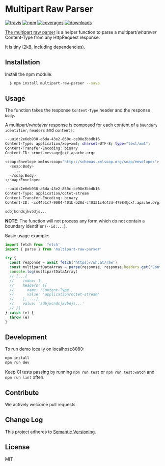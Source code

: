 # Multipart Raw Parser
[![travis][travis-image]][travis-url] [![npm][npm-image]][npm-url] [![coverages][coverage-image]][coverage-url] [![downloads][downloads-image]][downloads-url]

[travis-image]: https://travis-ci.org/Wing-eu/multipart-raw-parser.svg?branch=master
[travis-url]: https://travis-ci.org/Wing-eu/multipart-raw-parser
[npm-image]: https://badge.fury.io/js/multipart-raw-parser.svg
[npm-url]: https://badge.fury.io/js/multipart-raw-parser
[downloads-image]: https://img.shields.io/npm/dm/multipart-raw-parser.svg
[downloads-url]: https://npmjs.org/package/multipart-raw-parser
[coverage-image]: https://coveralls.io/repos/github/Wing-eu/multipart-raw-parser/badge.svg?branch=master
[coverage-url]: https://coveralls.io/github/Wing-eu/multipart-raw-parser?branch=master


[The multipart raw parser](https://github.com/Wing-eu/multipart-raw-parser) is a helper function to parse a multipart/*whatever* Content-Type from any HttpRequest response.

It is tiny (2kB, including dependencies).

## Installation

Install the npm module:
``` bash
  $ npm install multipart-raw-parser --save
```

## Usage

The function takes the response `Content-Type` header and the response `body`.

A multipart/*whatever* response is composed for each content of a `boundary identifier`, `headers` and `contents`:
``` bash
--uuid:2e6eb930-a6da-43e2-850c-ce98e3bbdb16
Content-Type: application/xop+xml; charset=UTF-8; type="text/xml";
Content-Transfer-Encoding: binary
Content-ID: <root.message@cxf.apache.org>

<soap:Envelope xmlns:soap="http://schemas.xmlsoap.org/soap/envelope/">
  <soap:Body>
    ...
  </soap:Body>
</soap:Envelope>

--uuid:2e6eb930-a6da-43e2-850c-ce98e3bbdb16
Content-Type: application/octet-stream
Content-Transfer-Encoding: binary
Content-ID: <cc4451c7-9084-401b-b20d-c40331c4c43d-47984@cxf.apache.org>

sdbjkcndsjkvbdjs...
```
**NOTE**: The function will not process any form which do not contain a boundary identifier (`--id:...`).

Basic usage example:

``` javascript
import fetch from 'fetch'
import { parse } from 'multipart-raw-parser'

try {
  const response = await fetch('https://wh.at/raw')
  const multipartDataArray = parse(response, response.headers.get('Content-Type'))
  console.log(multipartDataArray)
  // [...{
  //    index: 1,
  //    headers: [{
  //      name: 'Content-Type',
  //      value: 'application/octet-stream'
  //    }, ...],
  //    value: 'sdbjkcndsjkvbdjs...'
  // }]
} catch (e) {
  throw (e)
}
```

## Development

To run demo locally on localhost:8080:

``` bash
npm install
npm run dev
```

Keep CI tests passing by running `npm run test` or `npm run test:watch` and `npm run lint` often.

## Contribute

We actively welcome pull requests.


## Change Log

This project adheres to [Semantic Versioning](http://semver.org/).  

## License

MIT
